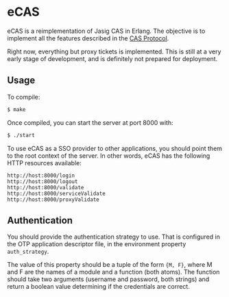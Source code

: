 # eCAS

eCAS is a reimplementation of Jasig CAS in Erlang. The objective is to
implement all the features described in the [CAS
Protocol](http://www.jasig.org/cas/protocol).

Right now, everything but proxy tickets is implemented.  This is still
at a very early stage of development, and is definitely not prepared
for deployment.

## Usage

To compile:
```sh
$ make
```
Once compiled, you can start the server at port 8000 with:
```sh
$ ./start
```

To use eCAS as a SSO provider to other applications, you should point
them to the root context of the server. In other words, eCAS has the
following HTTP resources available:
```
http://host:8000/login
http://host:8000/logout
http://host:8000/validate
http://host:8000/serviceValidate
http://host:8000/proxyValidate
```

## Authentication

You should provide the authentication strategy to use.  That is
configured in the OTP application descriptor file, in the environment
property `auth_strategy`.

The value of this property should be a tuple of the form `{M, F}`,
where M and F are the names of a module and a function (both atoms).
The function should take two arguments (username and password, both
strings) and return a boolean value determining if the credentials are
correct.